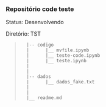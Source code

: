 ### Repositório code teste

Status: Desenvolvendo

Diretório: TST
>       |-- codigo
>       |      |__ mvfile.ipynb
>       |      |__ teste-code.ipynb
>       |      |__ teste.ipynb
>       |
>       |
>       |-- dados
>       |      |__ dados_fake.txt
>       |
>       |
>       |__ readme.md